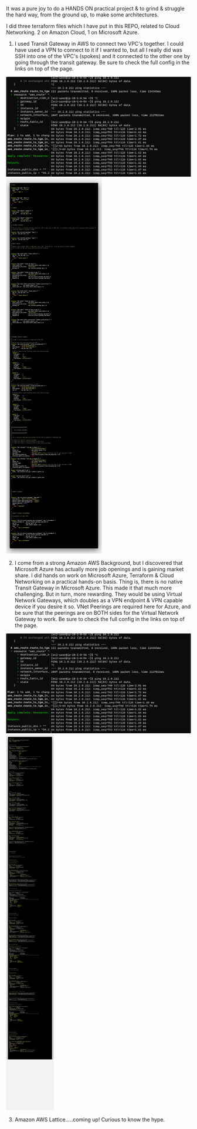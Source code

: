 It was a pure joy to do a HANDS ON practical project & to grind & struggle the hard way, from the ground up, to make some architectures.

I did three terraform files which I have put in this REPO, related to Cloud Networking. 2 on Amazon Cloud, 1 on Microsoft Azure.

1) I used Transit Gateway in AWS to connect two VPC's together. I could have used a VPN to connect to it if I wanted to, but all I really did was SSH into one of the VPC's (spokes) and it connected to the other one by going through the transit gateway. Be sure to check the full config in the links on top of the page.

![](images/terraform_1_pings.png)
![](images/terraform_1_iaas.png)

2) I come from a strong Amazon AWS Background, but I discovered that Microsoft Azure has actually more job openings and is gaining market share. I did hands on work on Microsoft Azure, Terraform & Cloud Networking on a practical hands-on basis. Thing is, there is no native Transit Gateway in Microsoft Azure. This made it that much more challenging. But in turn, more rewarding. They would be using Virtual Network Gateways, which doubles as a VPN endpoint & VPN capable device if you desire it so. VNet Peerings are required here for Azure, and be sure that the peerings are on BOTH sides for the Virtual Network Gateway to work. Be sure to check the full config in the links on top of the page.

![](images/terraform_1_pings.png)
![](images/terraform_2_iaas.png)

3) Amazon AWS Lattice.....coming up! Curious to know the hype.


